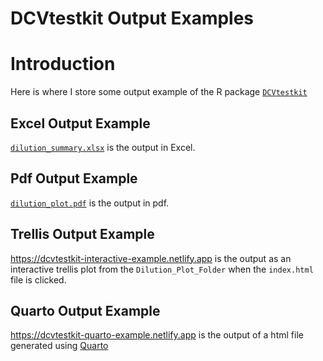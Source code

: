 DCVtestkit Output Examples
================

# Introduction

Here is where I store some output example of the R package
[`DCVtestkit`](https://github.com/SLINGhub/DCVtestkit)

## Excel Output Example

[`dilution_summary.xlsx`](https://raw.githubusercontent.com/JauntyJJS/DCVtestkit_Output/main/dilution_summary.xlsx)
is the output in Excel.

## Pdf Output Example

[`dilution_plot.pdf`](https://raw.githubusercontent.com/JauntyJJS/DCVtestkit_Output/main/dilution_plot.pdf)
is the output in pdf.

## Trellis Output Example

https://dcvtestkit-interactive-example.netlify.app is the output as an
interactive trellis plot from the `Dilution_Plot_Folder` when the
`index.html` file is clicked.

## Quarto Output Example

https://dcvtestkit-quarto-example.netlify.app is the output of a html
file generated using [Quarto](https://quarto.org/)
